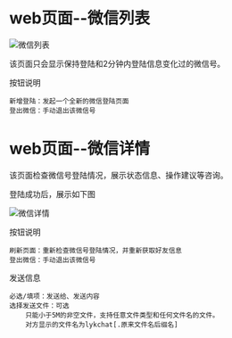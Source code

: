 # web页面--微信列表
![微信列表](https://github.com/lykops/lykchat/blob/v3.0/doc/screenshot/%E5%BE%AE%E4%BF%A1%E5%88%97%E8%A1%A8.jpg?raw=true)

该页面只会显示保持登陆和2分钟内登陆信息变化过的微信号。

按钮说明

	新增登陆：发起一个全新的微信登陆页面
	登出微信：手动退出该微信号

# web页面--微信详情

该页面检查微信号登陆情况，展示状态信息、操作建议等咨询。

登陆成功后，展示如下图

![微信详情](https://github.com/lykops/lykchat/blob/v3.0/doc/screenshot/%E5%BE%AE%E4%BF%A1%E8%AF%A6%E6%83%85.jpg?raw=true)

按钮说明

	刷新页面：重新检查微信号登陆情况，并重新获取好友信息
	登出微信：手动退出该微信号

发送信息

	必选/填项：发送给、发送内容
	选择发送文件：可选
		只能小于5M的非空文件，支持任意文件类型和任何文件名的文件。
		对方显示的文件名为lykchat[.原来文件名后缀名]

